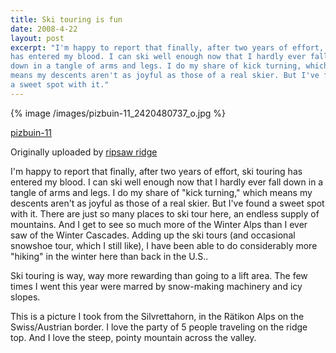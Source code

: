 ```yaml
---
title: Ski touring is fun
date: 2008-4-22
layout: post
excerpt: "I'm happy to report that finally, after two years of effort, ski touring
has entered my blood. I can ski well enough now that I hardly ever fall
down in a tangle of arms and legs. I do my share of kick turning, which
means my descents aren't as joyful as those of a real skier. But I've found
a sweet spot with it."
---
```


{% image /images/pizbuin-11_2420480737_o.jpg %}
  
[pizbuin-11](http://www.flickr.com/photos/ripsawridge/2420480737/)   

Originally uploaded by [ripsaw ridge](http://www.flickr.com/people/ripsawridge/) 

I'm happy to report that finally, after two years of effort, ski touring
has entered my blood. I can ski well enough now that I hardly ever fall
down in a tangle of arms and legs. I do my share of "kick turning," which
means my descents aren't as joyful as those of a real skier. But I've found
a sweet spot with it. There are just so many places to ski tour here, an
endless supply of mountains. And I get to see so much more of the Winter
Alps than I ever saw of the Winter Cascades. Adding up the ski tours (and
occasional snowshoe tour, which I still like), I have been able to do considerably
more "hiking" in the winter here than back in the U.S..
  
  
Ski touring is way, way more rewarding than going to a lift area. The
few times I went this year were marred by snow-making machinery and icy
slopes.
  
  
This is a picture I took from the Silvrettahorn, in the Rätikon Alps on
the Swiss/Austrian border. I love the party of 5 people traveling on the
ridge top. And I love the steep, pointy mountain across the valley.
